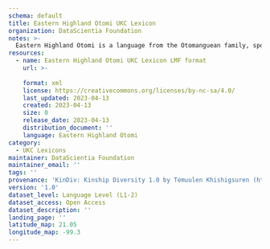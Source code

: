 ```yaml
---
schema: default
title: Eastern Highland Otomi UKC Lexicon
organization: DataScientia Foundation
notes: >-
  Eastern Highland Otomi is a language from the Otomanguean family, spoken in North America. The UKC Lexicon of Eastern Highland Otomi is represented as a lexico-semantic network. It consists of words, word senses, synsets, as well as sense-level and synset-level relationships.
resources:
  - name: Eastern Highland Otomi UKC Lexicon LMF format
    url: >-
      
    format: xml
    license: https://creativecommons.org/licenses/by-nc-sa/4.0/
    last_updated: 2023-04-13
    created: 2023-04-13
    size: 0
    release_date: 2023-04-13
    distribution_document: ''
    language: Eastern Highland Otomi
category:
  - UKC Lexicons
maintainer: DataScientia Foundation
maintainer_email: ''
tags: ''
provenance: 'KinDiv: Kinship Diversity 1.0 by Temuulen Khishigsuren (http://ukc.disi.unitn.it/index.php/kinship/); Princeton WordNet 2.1 by Princeton University (https://wordnet.princeton.edu)'
version: '1.0'
dataset_level: Language Level (L1-2)
dataset_access: Open Access
dataset_description: ''
landing_page: ''
latitude_map: 21.05
longitude_map: -99.3
---
```

